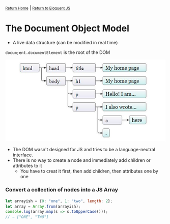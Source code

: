 <small>[Return Home](../../README.md)</small> | <small>[Return to Eloquent JS](index.md)</small>

# The Document Object Model 
* A live data structure (can be modified in real time)
  
`docum;ent.documentElement` is the root of the DOM

<img src="./../../images/dom_tree.jpg">

* The DOM wasn't designed for JS and tries to be a language-neutral interface. 
* There is no way to create a node and immediately add children or attributes to it
  * You have to creat it first, then add children, then attributes one by one

### Convert a collection of nodes into a JS Array
```javascript
let arrayish = {0: "one", 1: "two", length: 2};
let array = Array.from(arrayish);
console.log(array.map(s => s.toUpperCase()));
// → ["ONE", "TWO"]
```